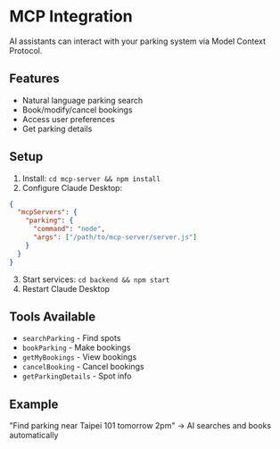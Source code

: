 # MCP Integration

AI assistants can interact with your parking system via Model Context Protocol.

## Features
- Natural language parking search
- Book/modify/cancel bookings
- Access user preferences
- Get parking details

## Setup
1. Install: `cd mcp-server && npm install`
2. Configure Claude Desktop:
```json
{
  "mcpServers": {
    "parking": {
      "command": "node",
      "args": ["/path/to/mcp-server/server.js"]
    }
  }
}
```
3. Start services: `cd backend && npm start`
4. Restart Claude Desktop

## Tools Available
- `searchParking` - Find spots
- `bookParking` - Make bookings
- `getMyBookings` - View bookings
- `cancelBooking` - Cancel bookings
- `getParkingDetails` - Spot info

## Example
"Find parking near Taipei 101 tomorrow 2pm"
→ AI searches and books automatically
